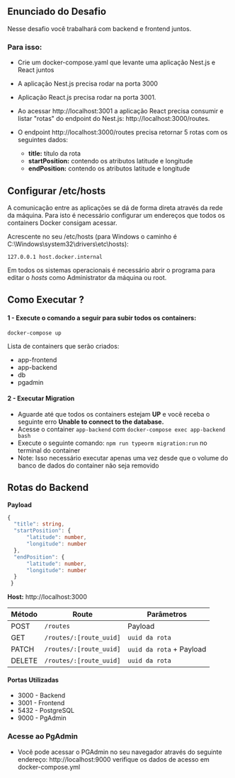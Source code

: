 ## Enunciado do Desafio

Nesse desafio você trabalhará com backend e frontend juntos.


### Para isso:

- Crie um docker-compose.yaml que levante uma aplicação Nest.js e React juntos

- A aplicação Nest.js precisa rodar na porta 3000

- Aplicação React.js precisa rodar na porta 3001.

- Ao acessar http://localhost:3001 a aplicação React precisa consumir e listar "rotas" do endpoint do Nest.js: http://localhost:3000/routes.

- O endpoint http://localhost:3000/routes precisa retornar 5 rotas com os seguintes dados: 
    *  **title:** título da rota
    *  **startPosition:** contendo os atributos latitude e longitude
    *  **endPosition:** contendo os atributos latitude e longitude


## Configurar /etc/hosts

A comunicação entre as aplicações se dá de forma direta através da rede da máquina.
Para isto é necessário configurar um endereços que todos os containers Docker consigam acessar.

Acrescente no seu /etc/hosts (para Windows o caminho é C:\Windows\system32\drivers\etc\hosts):
```
127.0.0.1 host.docker.internal
```
Em todos os sistemas operacionais é necessário abrir o programa para editar o *hosts* como Administrator da máquina ou root.


## Como Executar ?

#### 1 - Execute o comando a seguir para subir todos os containers:

```
docker-compose up
```
Lista de containers que serão criados:


* app-frontend
* app-backend
* db
* pgadmin



#### 2 - Executar Migration

- Aguarde até que todos os containers estejam **UP** e você receba o seguinte erro **Unable to connect to the database.**
- Acesse o container ``app-backend`` com ``docker-compose exec app-backend bash``
- Execute o seguinte comando: ``npm run typeorm migration:run`` no terminal do container
- Note: Isso necessário executar apenas uma vez desde que o volume do banco de dados  do container não seja removido


## Rotas do Backend

**Payload**
```typescript
{
  "title": string,
  "startPosition": {
      "latitude": number,
      "longitude": number
  },
  "endPosition": {
      "latitude": number,
      "longitude": number
  }
 }
```

**Host:** http://localhost:3000

| Método | Route | Parâmetros |
|--- |--- |--- |
| POST | ```/routes``` | Payload |
| GET | ```/routes/:[route_uuid]``` | ```uuid da rota```|
| PATCH | ```/routes/:[route_uuid]``` | ```uuid da rota``` + Payload |
| DELETE | ```/routes/:[route_uuid]``` | ```uuid da rota``` |


#### Portas Utilizadas

- 3000 - Backend
- 3001 - Frontend
- 5432 - PostgreSQL
- 9000 - PgAdmin

### Acesse ao PgAdmin

- Você pode acessar o PGAdmin no seu navegador através do seguinte endereço: http://localhost:9000 verifique os dados de acesso em docker-compose.yml
